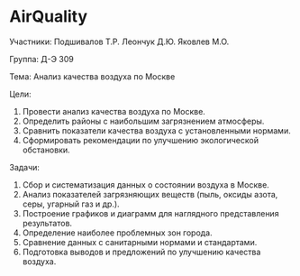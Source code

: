 # AirQuality
Участники:
Подшивалов Т.Р.
Леончук Д.Ю.
Яковлев М.О.

Группа: Д-Э 309

Тема: Анализ качества воздуха по Москве

Цели:
1.	Провести анализ качества воздуха по Москве.
2.	Определить районы с наибольшим загрязнением атмосферы.
3.	Сравнить показатели качества воздуха с установленными нормами.
4.	Сформировать рекомендации по улучшению экологической обстановки.

Задачи:
1.	Сбор и систематизация данных о состоянии воздуха в Москве.
2.	Анализ показателей загрязняющих веществ (пыль, оксиды азота, серы, угарный газ и др.).
3.	Построение графиков и диаграмм для наглядного представления результатов.
4.	Определение наиболее проблемных зон города.
5.	Сравнение данных с санитарными нормами и стандартами.
6.	Подготовка выводов и предложений по улучшению качества воздуха.
